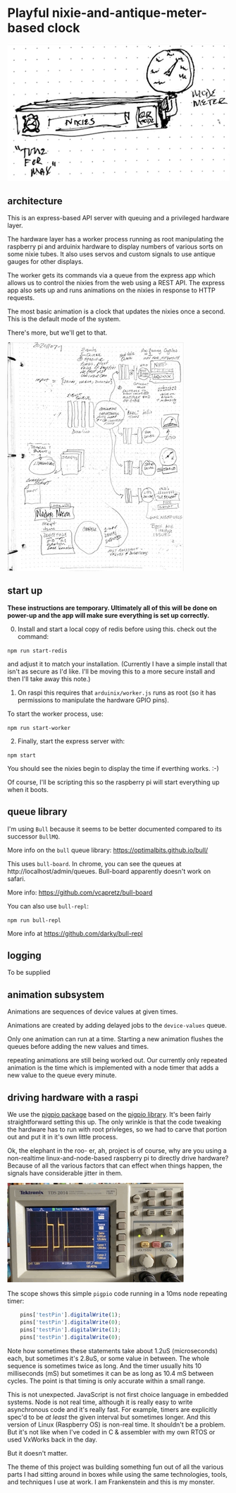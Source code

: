 # Playful nixie-and-antique-meter-based clock

![sketch](./public/img/playful-clock-sketch.png)

## architecture

This is an express-based API server with queuing and a privileged hardware layer.

The hardware layer has a worker process running as root manipulating the raspberry pi and arduinix hardware to display numbers of various sorts on some nixie tubes. It also uses servos and custom signals to use antique gauges for other displays.

The worker gets its commands via a queue from the express app which allows us to control the nixies from the web using a REST API. The express app also sets up and runs animations on the nixies in response to HTTP requests.

The most basic animation is a clock that updates the nixies once a second. This is the default mode of the system.

There's more, but we'll get to that.


![architecture notes](./public/img/architecture-notes.jpeg)


## start up

**These instructions are temporary. Ultimately all of this will be done on power-up and the app will make sure everything is set up correctly.**

0. Install and start a local copy of redis before using this. check out the command:

`npm run start-redis`

and adjust it to match your installation. (Currently I have a simple install that isn't as secure as I'd like. I'll be moving this to a more secure install and then I'll take away this note.)

1. On raspi this requires that  `arduinix/worker.js` runs as root (so it has permissions to manipulate the hardware GPIO pins).

To start the worker process, use:

`npm run start-worker`

2. Finally, start the express server with:

`npm start`

You should see the nixies begin to display the time if everthing works. :-)

Of course, I'll be scripting this so the raspberry pi will start everything up when it boots.
## queue library

I'm using `Bull` because it seems to be better documented compared to its successor `BullMQ`.

More info on the `bull` queue library: https://optimalbits.github.io/bull/

This uses `bull-board`. In chrome, you can see the queues at http://localhost/admin/queues. Bull-board apparently doesn't work on safari.

More info: https://github.com/vcapretz/bull-board

You can also use `bull-repl`:

`npm run bull-repl`

More info at https://github.com/darky/bull-repl

## logging

To be supplied

## animation subsystem

Animations are sequences of device values at given times.

Animations are created by adding delayed jobs to the `device-values` queue.

Only one animation can run at a time. Starting a new animation flushes the queues before adding the new values and times.

repeating animations are still being worked out. Our currently only repeated animation is the time which is implemented with a node timer that adds a new value to the queue every minute.

## driving hardware with a raspi

We use the [pigpio package](https://github.com/fivdi/pigpio) based on the [pigpio library](http://abyz.me.uk/rpi/pigpio/index.html). It's been fairly straightforward setting this up. The only wrinkle is that the code tweaking the hardware has to run with root privleges, so we had to carve that portion out and put it in it's own little process.


Ok, the elephant in the roo- er, ah, project is of course, why are you using a non-realtime linux-and-node-based raspberry pi to directly drive hardware? Because of all the various factors that can effect when things happen, the signals have considerable jitter in them.

![oscilloscope view of jitttery signals](./public/img/jittery-signals.gif)

The scope shows this simple `pigpio` code running in a 10ms node repeating timer:
```javascript
    pins['testPin'].digitalWrite(1);
    pins['testPin'].digitalWrite(0);
    pins['testPin'].digitalWrite(1);
    pins['testPin'].digitalWrite(0);
```
Note how sometimes these statements take about 1.2uS (microseconds) each, but sometimes it's 2.8uS, or some value in between. The whole sequence is sometimes twice as long. And the timer usually hits 10 milliseconds (mS) but sometimes it can be as long as 10.4 mS between cycles. The point is that timing is only accurate within a small range.


This is not unexpected. JavaScript is not first choice language in embedded systems. Node is not real time, although it is really easy to write asynchronous code and it's really fast. For example, timers are explicitly spec'd to be *at least* the given interval but sometimes longer. And this version of Linux (Raspberry OS) is non-real time. It shouldn't be a problem. But it's not like when I've coded in C & assembler with my own RTOS or used VxWorks back in the day.

But it doesn't matter.

The theme of this project was building something fun out of all the various parts I had sitting around in boxes while using the same technologies, tools, and techniques I use at work. I am Frankenstein and this is my monster.

